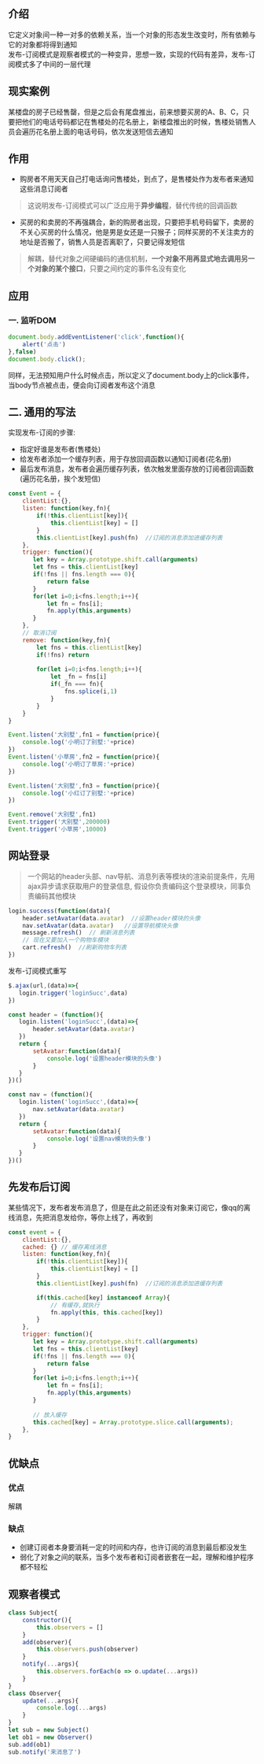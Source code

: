 ## 介绍
它定义对象间一种一对多的依赖关系，当一个对象的形态发生改变时，所有依赖与它的对象都将得到通知  
发布-订阅模式是观察者模式的一种变异，思想一致，实现的代码有差异，发布-订阅模式多了中间的一层代理
## 现实案例
某楼盘的房子已经售罄，但是之后会有尾盘推出，前来想要买房的A、B、C，只要把他们的电话号码都记在售楼处的花名册上，新楼盘推出的时候，售楼处销售人员会遍历花名册上面的电话号码，依次发送短信去通知
## 作用
* 购房者不用天天自己打电话询问售楼处，到点了，是售楼处作为发布者来通知这些消息订阅者  
>这说明发布-订阅模式可以广泛应用于**异步编程**，替代传统的回调函数
* 买房的和卖房的不再强耦合，新的购房者出现，只要把手机号码留下，卖房的不关心买房的什么情况，他是男是女还是一只猴子；同样买房的不关注卖方的地址是否搬了，销售人员是否离职了，只要记得发短信  
>解耦，替代对象之间硬编码的通信机制，**一个对象不用再显式地去调用另一个对象的某个接口**，只要之间约定的事件名没有变化
## 应用
### 一. 监听DOM
````js
document.body.addEventListener('click',function(){
    alert('点击')
},false)
document.body.click();
````
同样，无法预知用户什么时候点击，所以定义了document.body上的click事件，当body节点被点击，便会向订阅者发布这个消息
## 二. 通用的写法
实现发布-订阅的步骤:
* 指定好谁是发布者(售楼处)
* 给发布者添加一个缓存列表，用于存放回调函数以通知订阅者(花名册)
* 最后发布消息，发布者会遍历缓存列表，依次触发里面存放的订阅者回调函数(遍历花名册，挨个发短信)
````js
const Event = {
    clientList:{},
    listen: function(key,fn){
        if(!this.clientList[key]){
            this.clientList[key] = []
        }
        this.clientList[key].push(fn)  //订阅的消息添加进缓存列表
    },
    trigger: function(){
       let key = Array.prototype.shift.call(arguments)
       let fns = this.clientList[key]
       if(!fns || fns.length === 0){
           return false
       }
       for(let i=0;i<fns.length;i++){
           let fn = fns[i];
           fn.apply(this,arguments)
       }
    },
    // 取消订阅
    remove: function(key,fn){
        let fns = this.clientList[key]
        if(!fns) return
        
        for(let i=0;i<fns.length;i++){
            let _fn = fns[i]
            if(_fn === fn){
                fns.splice(i,1)
            }
        }
    }
}

Event.listen('大别墅',fn1 = function(price){
    console.log('小明订了别墅:'+price)
})
Event.listen('小草房',fn2 = function(price){
    console.log('小明订了草房:'+price)
})

Event.listen('大别墅',fn3 = function(price){
    console.log('小红订了别墅:'+price)
})

Event.remove('大别墅',fn1)
Event.trigger('大别墅',200000)
Event.trigger('小草房',10000)
````
## 网站登录
>一个网站的header头部、nav导航、消息列表等模块的渲染前提条件，先用ajax异步请求获取用户的登录信息,
假设你负责编码这个登录模块，同事负责编码其他模块
````js
login.success(function(data){
    header.setAvatar(data.avatar)  //设置header模块的头像
    nav.setAvatar(data.avatar)   //设置导航模块头像
    message.refresh()  // 刷新消息列表
    // 现在又要加入一个购物车模块
    cart.refresh()  //刷新购物车列表
})
````
发布-订阅模式重写
````js
$.ajax(url,(data)=>{
   login.trigger('loginSucc',data)
})

const header = (function(){
   login.listen('loginSucc',(data)=>{
       header.setAvatar(data.avatar)
   })
   return {
       setAvatar:function(data){
           console.log('设置header模块的头像')
       }
   }
})()

const nav = (function(){
   login.listen('loginSucc',(data)=>{
       nav.setAvatar(data.avatar)
   })
   return {
       setAvatar:function(data){
           console.log('设置nav模块的头像')
       }
   }
})()
````
## 先发布后订阅
某些情况下，发布者发布消息了，但是在此之前还没有对象来订阅它，像qq的离线消息，先把消息发给你，等你上线了，再收到
````js
const event = {
    clientList:{},
    cached: {} // 缓存离线消息
    listen: function(key,fn){
        if(!this.clientList[key]){
            this.clientList[key] = []
        }
        this.clientList[key].push(fn)  //订阅的消息添加进缓存列表

        if(this.cached[key] instanceof Array){
            // 有缓存,就执行
            fn.apply(this, this.cached[key])
        }
    },
    trigger: function(){
       let key = Array.prototype.shift.call(arguments)
       let fns = this.clientList[key]
       if(!fns || fns.length === 0){
           return false
       }
       for(let i=0;i<fns.length;i++){
           let fn = fns[i];
           fn.apply(this,arguments)
       }
       
       // 放入缓存
       this.cached[key] = Array.prototype.slice.call(arguments);
    },
}
````
## 优缺点
### 优点
解耦
### 缺点
* 创建订阅者本身要消耗一定的时间和内存，也许订阅的消息到最后都没发生
* 弱化了对象之间的联系，当多个发布者和订阅者嵌套在一起，理解和维护程序都不轻松
## 观察者模式
````js
class Subject{
    constructor(){
        this.observers = []
    }
    add(observer){
        this.observers.push(observer)
    }
    notify(...args){
        this.observers.forEach(o => o.update(...args))
    }
}
class Observer{
    update(...args){
        console.log(...args)
    }
}
let sub = new Subject()
let ob1 = new Observer()
sub.add(ob1)
sub.notify('来消息了')
````
